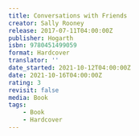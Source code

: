 ```yaml
---
title: Conversations with Friends
creator: Sally Rooney
release: 2017-07-11T04:00:00Z
publisher: Hogarth
isbn: 9780451499059
format: Hardcover
translator: ''
date_started: 2021-10-12T04:00:00Z
date: 2021-10-16T04:00:00Z
rating: 3
revisit: false
media: Book
tags:
    - Book
    - Hardcover
---
```

